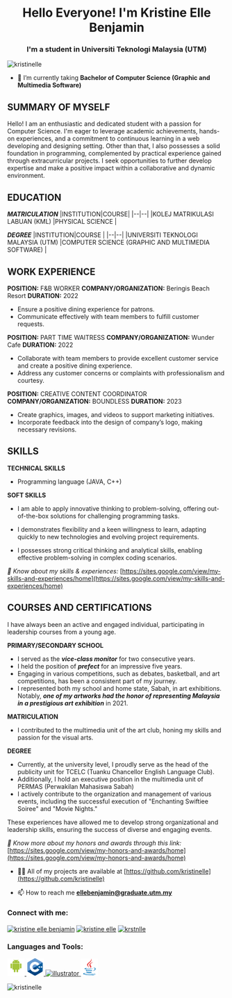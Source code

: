 
<h1 align="center">Hello Everyone! I'm Kristine Elle Benjamin</h1>
<h3 align="center">I'm a student in Universiti Teknologi Malaysia (UTM)</h3>

<p align="left"> <img src="https://komarev.com/ghpvc/?username=kristinelle&label=Profile%20views&color=0e75b6&style=flat" alt="kristinelle" /> </p>

- 🌱 I’m currently taking **Bachelor of Computer Science (Graphic and Multimedia Software)**

## **SUMMARY OF MYSELF**

Hello! I am an enthusiastic and dedicated student with a passion for Computer Science. I'm eager to leverage academic achievements, hands-on experiences, and a commitment to continuous learning in a web developing and designing setting. Other than that, I also possesses a solid foundation in programming, complemented by practical experience gained through extracurricular projects. I seek opportunities to further develop expertise and make a positive impact within a collaborative and dynamic environment.

## EDUCATION
***MATRICULATION***
|INSTITUTION|COURSE|
|--|--|
|KOLEJ MATRIKULASI LABUAN (KML)  |PHYSICAL SCIENCE  |

***DEGREE***
|INSTITUTION|COURSE  |
|--|--|
|UNIVERSITI TEKNOLOGI MALAYSIA (UTM)  |COMPUTER SCIENCE (GRAPHIC AND MULTIMEDIA SOFTWARE)  |

## WORK EXPERIENCE
**POSITION:** F&B WORKER 
**COMPANY/ORGANIZATION:** Beringis Beach Resort 
**DURATION:** 2022

 - Ensure a positive dining experience for patrons. 
 - Communicate effectively with team members to fulfill customer requests.
 
 **POSITION:** PART TIME WAITRESS
 **COMPANY/ORGANIZATION:** Wunder Cafe
 **DURATION:** 2022
 
 - Collaborate with team members to provide excellent customer service and create a positive dining experience.
 - Address any customer concerns or complaints with professionalism and courtesy.

 **POSITION:** CREATIVE CONTENT COORDINATOR
 **COMPANY/ORGANIZATION:** BOUNDLESS
 **DURATION:** 2023
 

 - Create graphics, images, and videos to support marketing initiatives.
 - Incorporate feedback into the design of company’s logo, making necessary revisions.

 ## SKILLS
 **TECHNICAL SKILLS**
 - Programming language (JAVA, C++)
 
**SOFT SKILLS**

 - I am able to apply innovative thinking to problem-solving, offering out-of-the-box solutions for challenging programming tasks.
- I demonstrates flexibility and a keen willingness to learn, adapting quickly to new technologies and evolving project requirements.

- I possesses strong critical thinking and analytical skills, enabling effective problem-solving in complex coding scenarios.

*📄 Know about my skills & experiences:* [https://sites.google.com/view/my-skills-and-experiences/home](https://sites.google.com/view/my-skills-and-experiences/home)


## COURSES AND CERTIFICATIONS
I have always been an active and engaged individual, participating in leadership courses from a young age. 

**PRIMARY/SECONDARY SCHOOL**
- I served as the ***vice-class monitor*** for two consecutive years.
- I held the position of ***prefect*** for an impressive five years.
- Engaging in various competitions, such as debates, basketball, and art competitions, has been a consistent part of my journey.
- I represented both my school and home state, Sabah, in art exhibitions. Notably, ***one of my artworks had the honor of representing Malaysia in a prestigious art exhibition*** in 2021.

**MATRICULATION**
- I contributed to the multimedia unit of the art club, honing my skills and passion for the visual arts.

**DEGREE**
- Currently, at the university level, I proudly serve as the head of the publicity unit for TCELC (Tuanku Chancellor English Language Club).
- Additionally, I hold an executive position in the multimedia unit of PERMAS (Perwakilan Mahasiswa Sabah)
-  I actively contribute to the organization and management of various events, including the successful execution of "Enchanting Swiftiee Soiree" and "Movie Nights." 

These experiences have allowed me to develop strong organizational and leadership skills, ensuring the success of diverse and engaging events.

*📝 Know more about my honors and awards through this link:*
[https://sites.google.com/view/my-honors-and-awards/home](https://sites.google.com/view/my-honors-and-awards/home)

 - 👨‍💻 All of my projects are available at [https://github.com/kristinelle](https://github.com/kristinelle)

- 📫 How to reach me **ellebenjamin@graduate.utm.my**
<h3 align="left">Connect with me:</h3>
<p align="left">
<a href="https://linkedin.com/in/kristine elle benjamin" target="blank"><img align="center" src="https://raw.githubusercontent.com/rahuldkjain/github-profile-readme-generator/master/src/images/icons/Social/linked-in-alt.svg" alt="kristine elle benjamin" height="30" width="40" /></a>
<a href="https://fb.com/kristine elle" target="blank"><img align="center" src="https://raw.githubusercontent.com/rahuldkjain/github-profile-readme-generator/master/src/images/icons/Social/facebook.svg" alt="kristine elle" height="30" width="40" /></a>
<a href="https://instagram.com/krstnlle" target="blank"><img align="center" src="https://raw.githubusercontent.com/rahuldkjain/github-profile-readme-generator/master/src/images/icons/Social/instagram.svg" alt="krstnlle" height="30" width="40" /></a>
</p>

<h3 align="left">Languages and Tools:</h3>
<p align="left"> <a href="https://developer.android.com" target="_blank" rel="noreferrer"> <img src="https://raw.githubusercontent.com/devicons/devicon/master/icons/android/android-original-wordmark.svg" alt="android" width="40" height="40"/> </a> <a href="https://www.w3schools.com/cpp/" target="_blank" rel="noreferrer"> <img src="https://raw.githubusercontent.com/devicons/devicon/master/icons/cplusplus/cplusplus-original.svg" alt="cplusplus" width="40" height="40"/> </a> <a href="https://www.adobe.com/in/products/illustrator.html" target="_blank" rel="noreferrer"> <img src="https://www.vectorlogo.zone/logos/adobe_illustrator/adobe_illustrator-icon.svg" alt="illustrator" width="40" height="40"/> </a> <a href="https://www.java.com" target="_blank" rel="noreferrer"> <img src="https://raw.githubusercontent.com/devicons/devicon/master/icons/java/java-original.svg" alt="java" width="40" height="40"/> </a> </p>

<p><img align="center" src="https://github-readme-streak-stats.herokuapp.com/?user=kristinelle&" alt="kristinelle" /></p>
